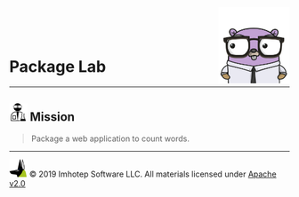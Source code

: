 <img src="../assets/gophernand.png" align="right" width="128" height="auto"/>

<br/>
<br/>
<br/>


# Package Lab

---
## <img src="../assets/lab.png" width="auto" height="32"/> Mission

> Package a web application to count words.

---
<img src="../assets/imhotep_logo.png" width="32" height="auto"/> © 2019 Imhotep Software LLC.
All materials licensed under [Apache v2.0](http://www.apache.org/licenses/LICENSE-2.0)